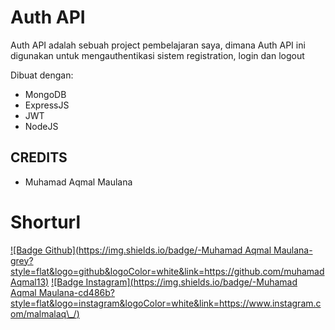 # Auth API

Auth API adalah sebuah project pembelajaran saya, dimana Auth API ini digunakan
untuk mengauthentikasi sistem registration, login dan logout

Dibuat dengan:

-   MongoDB
-   ExpressJS
-   JWT
-   NodeJS

## CREDITS

-   Muhamad Aqmal Maulana

# Shorturl

[![Badge Github](https://img.shields.io/badge/-Muhamad Aqmal Maulana-grey?style=flat&logo=github&logoColor=white&link=https://github.com/muhamadAqmal13)](https://github.com/muhamadAqmal13)
[![Badge Instagram](https://img.shields.io/badge/-Muhamad Aqmal Maulana-cd486b?style=flat&logo=instagram&logoColor=white&link=https://www.instagram.com/malmalaq\_/)](https://www.instagram.com/malmalaq_/)
